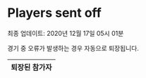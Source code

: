 # Players sent off
최종 업데이트: 2020년 12월 17일 05시 01분


경기 중 오류가 발생하는 경우 자동으로 퇴장됩니다.


| 퇴장된 참가자 |
|:---:|